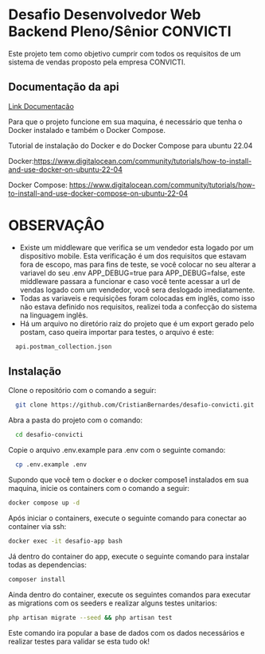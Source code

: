 # Desafio Desenvolvedor Web Backend Pleno/Sênior CONVICTI

Este projeto tem como objetivo cumprir
com todos os requisitos de um sistema de vendas proposto pela empresa
CONVICTI.

## Documentação da api

[Link Documentação](https://documenter.getpostman.com/view/2153586/2s8ZDX4NXX)

Para que o projeto funcione em sua maquina, é necessário que tenha o Docker instalado
e também o Docker Compose.

Tutorial de instalação do Docker e do Docker Compose para ubuntu 22.04

Docker:https://www.digitalocean.com/community/tutorials/how-to-install-and-use-docker-on-ubuntu-22-04

Docker Compose: https://www.digitalocean.com/community/tutorials/how-to-install-and-use-docker-compose-on-ubuntu-22-04

# OBSERVAÇÂO

-   Existe um middleware que verifica se um vendedor esta logado por um dispositivo mobile. Esta verificação é um dos requisitos que estavam fora de escopo, mas para fins de teste, se você colocar no seu alterar a variavel do seu .env APP_DEBUG=true para APP_DEBUG=false, este middleware passara a funcionar e caso você tente acessar a url de vendas logado com um vendedor, você sera deslogado imediatamente.
-   Todas as variaveis e requisições foram colocadas em inglês, como isso não estava definido nos requisitos, realizei toda a confecção do sistema na linguagem inglês.
-   Há um arquivo no diretório raiz do projeto que é um export gerado pelo postam, caso queira importar para testes, o arquivo é este:

```bash
  api.postman_collection.json
```

## Instalação

Clone o repositório com o comando a seguir:

```bash
  git clone https://github.com/CristianBernardes/desafio-convicti.git
```

Abra a pasta do projeto com o comando:

```bash
  cd desafio-convicti
```

Copie o arquivo .env.example para .env com o seguinte comando:

```bash
  cp .env.example .env
```

Supondo que você tem o docker e o docker compose1 instalados em sua maquina, inicie os containers com o comando a seguir:

```bash
docker compose up -d
```

Após iniciar o containers, execute o seguinte comando para conectar ao container via ssh:

```bash
docker exec -it desafio-app bash
```

Já dentro do container do app, execute o seguinte comando para instalar todas as dependencias:

```bash
composer install
```

Ainda dentro do container, execute os seguintes comandos para executar as migrations com os seeders e realizar alguns testes unitarios:

```bash
php artisan migrate --seed && php artisan test
```

Este comando ira popular a base de dados com os dados necessários e realizar testes para validar se esta tudo ok!
